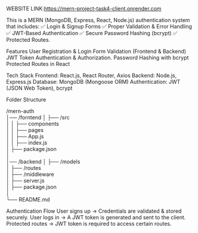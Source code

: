 WEBSITE LINK:https://mern-project-task4-client.onrender.com

This is a MERN (MongoDB, Express, React, Node.js) authentication system that includes:
✅ Login & Signup Forms
✅ Proper Validation & Error Handling
✅ JWT-Based Authentication
✅ Secure Password Hashing (bcrypt)
✅ Protected Routes.

 Features
User Registration & Login
Form Validation (Frontend & Backend)
JWT Token Authentication & Authorization.
Password Hashing with bcrypt
Protected Routes in React

Tech Stack
Frontend: React.js, React Router, Axios
Backend: Node.js, Express.js
Database: MongoDB (Mongoose ORM)
Authentication: JWT (JSON Web Token), bcrypt

Folder Structure

/mern-auth  
│── /forntend 
│   ├── /src  
│   │   ├── components  
│   │   ├── pages  
│   │   ├── App.js  
│   │   ├── index.js  
│   ├── package.json  
│  
│── /backend
│   ├── /models  
│   ├── /routes  
│   ├── /middleware  
│   ├── server.js  
│   ├── package.json  
│  
└── README.md  

Authentication Flow
User signs up → Credentials are validated & stored securely.
User logs in → A JWT token is generated and sent to the client.
Protected routes → JWT token is required to access certain routes.


